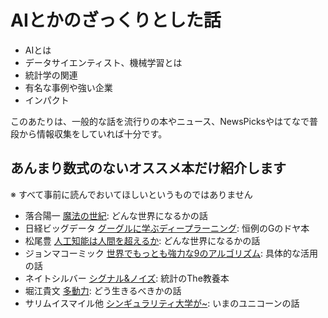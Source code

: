 # AIとかのざっくりとした話
- AIとは
- データサイエンティスト、機械学習とは
- 統計学の関連
- 有名な事例や強い企業
- インパクト

このあたりは、一般的な話を流行りの本やニュース、NewsPicksやはてなで普段から情報収集をしていれば十分です。

## あんまり数式のないオススメ本だけ紹介します
※ すべて事前に読んでおいてほしいというものではありません
- 落合陽一 <a target="_blank" href="http://amzn.asia/cIA7HJK">魔法の世紀</a>: どんな世界になるかの話
- 日経ビッグデータ <a target="_blank" href="http://amzn.asia/6cN40AB">グーグルに学ぶディープラーニング</a>: 恒例のGのドヤ本
- 松尾豊 <a target="_blank" href="http://amzn.asia/cEoHaEC">人工知能は人間を超えるか</a>: どんな世界になるかの話
- ジョンマコーミック <a target="_blank" href="http://amzn.asia/izmmLmk">世界でもっとも強力な9のアルゴリズム</a>: 具体的な活用の話
- ネイトシルバー <a target="_blank" href="http://amzn.asia/7ZcrlIr">シグナル&ノイズ</a>: 統計のThe教養本
- 堀江貴文 <a target="_blank" href="http://amzn.asia/84Mn67b">多動力</a>: どう生きるべきかの話
- サリムイスマイル他 <a target="_blank" href="http://amzn.asia/0Vj2LkP">シンギュラリティ大学が~</a>: いまのユニコーンの話
